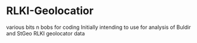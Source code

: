 # RLKI-Geolocatior
various bits n bobs for coding
Initially intending to use for analysis of Buldir and StGeo RLKI geolocator data
